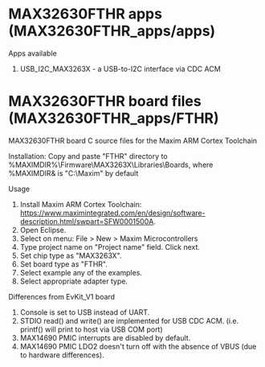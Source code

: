 # MAX32630FTHR apps (MAX32630FTHR_apps/apps)
Apps available
1. USB_I2C_MAX3263X - a USB-to-I2C interface via CDC ACM

# MAX32630FTHR board files (MAX32630FTHR_apps/FTHR)
MAX32630FTHR board C source files for the Maxim ARM Cortex Toolchain

Installation:
Copy and paste "FTHR" directory to %MAXIMDIR%\Firmware\MAX3263X\Libraries\Boards, where %MAXIMDIR& is "C:\Maxim" by default

Usage
1. Install Maxim ARM Cortex Toolchain: https://www.maximintegrated.com/en/design/software-description.html/swpart=SFW0001500A.
2. Open Eclipse.
3. Select on menu: File > New > Maxim Microcontrollers
4. Type project name on "Project name" field. Click next.
5. Set chip type as "MAX3263X".
6. Set board type as "FTHR".
7. Select example any of the examples.
8. Select appropriate adapter type.

Differences from EvKit_V1 board
1. Console is set to USB instead of UART.
2. STDIO read() and write() are implemented for USB CDC ACM. (i.e. printf() will print to host via USB COM port)
3. MAX14690 PMIC interrupts are disabled by default.
4. MAX14690 PMIC LDO2 doesn't turn off with the absence of VBUS (due to hardware differences).

